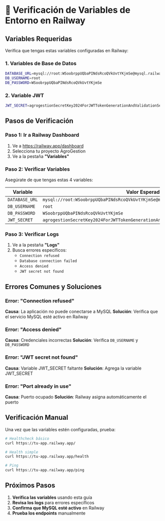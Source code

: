 # 🔧 Verificación de Variables de Entorno en Railway

## Variables Requeridas

Verifica que tengas estas variables configuradas en Railway:

### 1. Variables de Base de Datos
```bash
DATABASE_URL=mysql://root:WSoobrppUQbaPINdsRcoQVkUvtYKjmSe@mysql.railway.internal:3306/railway
DB_USERNAME=root
DB_PASSWORD=WSoobrppUQbaPINdsRcoQVkUvtYKjmSe
```

### 2. Variable JWT
```bash
JWT_SECRET=agrogestionSecretKey2024ForJWTTokenGenerationAndValidationSecureAndLongEnough
```

## Pasos de Verificación

### Paso 1: Ir a Railway Dashboard
1. Ve a https://railway.app/dashboard
2. Selecciona tu proyecto AgroGestion
3. Ve a la pestaña **"Variables"**

### Paso 2: Verificar Variables
Asegúrate de que tengas estas 4 variables:

| Variable | Valor Esperado |
|----------|----------------|
| `DATABASE_URL` | `mysql://root:WSoobrppUQbaPINdsRcoQVkUvtYKjmSe@mysql.railway.internal:3306/railway` |
| `DB_USERNAME` | `root` |
| `DB_PASSWORD` | `WSoobrppUQbaPINdsRcoQVkUvtYKjmSe` |
| `JWT_SECRET` | `agrogestionSecretKey2024ForJWTTokenGenerationAndValidationSecureAndLongEnough` |

### Paso 3: Verificar Logs
1. Ve a la pestaña **"Logs"**
2. Busca errores específicos:
   - `Connection refused`
   - `Database connection failed`
   - `Access denied`
   - `JWT secret not found`

## Errores Comunes y Soluciones

### Error: "Connection refused"
**Causa**: La aplicación no puede conectarse a MySQL
**Solución**: Verifica que el servicio MySQL esté activo en Railway

### Error: "Access denied"
**Causa**: Credenciales incorrectas
**Solución**: Verifica `DB_USERNAME` y `DB_PASSWORD`

### Error: "JWT secret not found"
**Causa**: Variable JWT_SECRET faltante
**Solución**: Agrega la variable JWT_SECRET

### Error: "Port already in use"
**Causa**: Puerto ocupado
**Solución**: Railway asigna automáticamente el puerto

## Verificación Manual

Una vez que las variables estén configuradas, prueba:

```bash
# Healthcheck básico
curl https://tu-app.railway.app/

# Health simple
curl https://tu-app.railway.app/health

# Ping
curl https://tu-app.railway.app/ping
```

## Próximos Pasos

1. **Verifica las variables** usando esta guía
2. **Revisa los logs** para errores específicos
3. **Confirma que MySQL esté activo** en Railway
4. **Prueba los endpoints** manualmente
